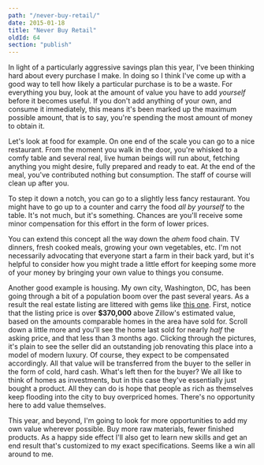 ```yaml
---
path: "/never-buy-retail/"
date: 2015-01-18
title: "Never Buy Retail"
oldId: 64
section: "publish"
---
```

In light of a particularly aggressive savings plan this year, I've been thinking
hard about every purchase I make. In doing so I think I've come up with a good
way to tell how likely a particular purchase is to be a waste. For everything
you buy, look at the amount of value you have to add *yourself* before it
becomes useful. If you don't add anything of your own, and consume it
immediately, this means it's been marked up the maximum possible amount, that is
to say, you're spending the most amount of money to obtain it.

Let's look at food for example. On one end of the scale you can go to a nice
restaurant. From the moment you walk in the door, you're whisked to a comfy
table and several real, live human beings will run about, fetching anything you
might desire, fully prepared and ready to eat. At the end of the meal, you've
contributed nothing but consumption. The staff of course will clean up after
you.

To step it down a notch, you can go to a slightly less fancy restaurant. You
might have to go up to a counter and carry the food *all by yourself* to the
table. It's not much, but it's something. Chances are you'll receive some minor
compensation for this effort in the form of lower prices.

You can extend this concept all the way down the *ahem* food chain. TV dinners,
fresh cooked meals, growing your own vegetables, etc. I'm not necessarily
advocating that everyone start a farm in their back yard, but it's helpful to
consider how you might trade a little effort for keeping some more of your money
by bringing your own value to things you consume.

Another good example is housing. My own city, Washington, DC, has been going
through a bit of a population boom over the past several years. As a result the
real estate listing are littered with gems like
[this one](http://www.zillow.com/homedetails/1346-Otis-Pl-NW-Washington-DC-20010/472828_zpid/). First,
notice that the listing price is over **$370,000** above Zillow's estimated value,
based on the amounts comparable homes in the area have sold for. Scroll down a
little more and you'll see the home last sold for nearly *half* the asking
price, and that less than 3 months ago. Clicking through the pictures, it's
plain to see the seller did an outstanding job renovating this place into a
model of modern luxury. Of course, they expect to be compensated accordingly. All
that value will be transferred from the buyer to the seller in the form of cold,
hard cash. What's left then for the buyer? We all like to think of homes as
investments, but in this case they've essentially just bought a product. All
they can do is hope that people as rich as themselves keep flooding into the
city to buy overpriced homes. There's no opportunity here to add value
themselves.

This year, and beyond, I'm going to look for more opportunities to add my own
value wherever possible. Buy more raw materials, fewer finished products. As a
happy side effect I'll also get to learn new skills and get an end result that's
customized to my exact specifications. Seems like a win all around to me.
